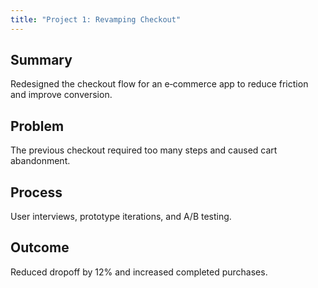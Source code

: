```yaml
---
title: "Project 1: Revamping Checkout"
---
```


## Summary

Redesigned the checkout flow for an e‑commerce app to reduce friction and improve conversion.

## Problem

The previous checkout required too many steps and caused cart abandonment.

## Process

User interviews, prototype iterations, and A/B testing.

## Outcome

Reduced dropoff by 12% and increased completed purchases.
